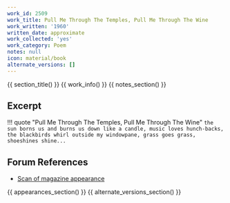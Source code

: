 ```yaml
---
work_id: 2509
work_title: Pull Me Through The Temples, Pull Me Through The Wine
work_written: '1960'
written_date: approximate
work_collected: 'yes'
work_category: Poem
notes: null
icon: material/book
alternate_versions: []
---
```


{{ section_title() }}
{{ work_info() }}
{{ notes_section() }}
## Excerpt
!!! quote "Pull Me Through The Temples, Pull Me Through The Wine"
    ```
    the sun borns us and burns us down
    like a candle, music loves hunch-backs,
    the blackbirds whirl outside my windowpane,
    grass goes grass, shoeshines shine...
    ```

## Forum References
- [Scan of magazine appearance](https://bukowskiforum.com/showthread.php?t=379)

{{ appearances_section() }}
{{ alternate_versions_section() }}